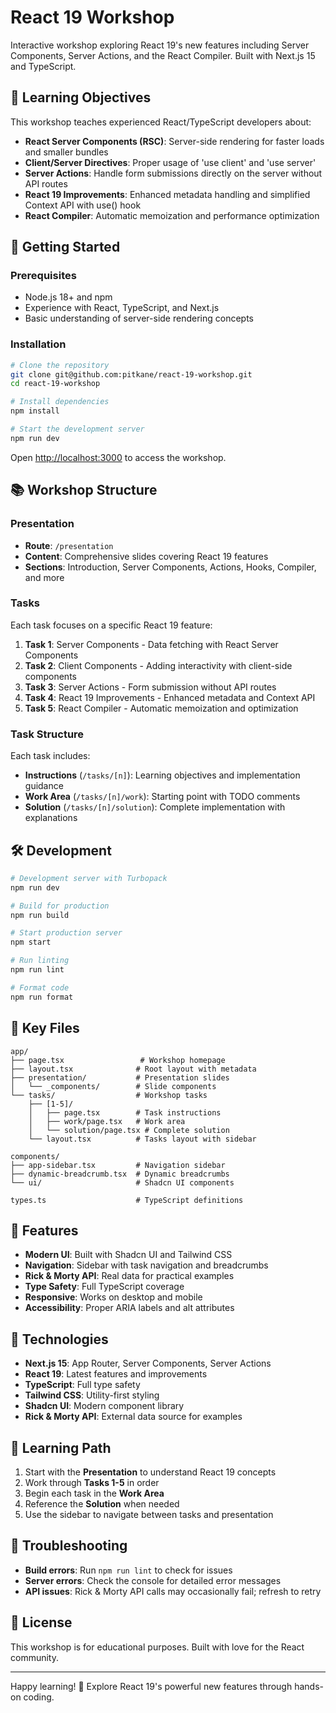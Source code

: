 # React 19 Workshop

Interactive workshop exploring React 19's new features including Server Components, Server Actions, and the React Compiler. Built with Next.js 15 and TypeScript.

## 🎯 Learning Objectives

This workshop teaches experienced React/TypeScript developers about:

- **React Server Components (RSC)**: Server-side rendering for faster loads and smaller bundles
- **Client/Server Directives**: Proper usage of 'use client' and 'use server'
- **Server Actions**: Handle form submissions directly on the server without API routes
- **React 19 Improvements**: Enhanced metadata handling and simplified Context API with use() hook
- **React Compiler**: Automatic memoization and performance optimization

## 🚀 Getting Started

### Prerequisites

- Node.js 18+ and npm
- Experience with React, TypeScript, and Next.js
- Basic understanding of server-side rendering concepts

### Installation

```bash
# Clone the repository
git clone git@github.com:pitkane/react-19-workshop.git
cd react-19-workshop

# Install dependencies
npm install

# Start the development server
npm run dev
```

Open [http://localhost:3000](http://localhost:3000) to access the workshop.

## 📚 Workshop Structure

### Presentation

- **Route**: `/presentation`
- **Content**: Comprehensive slides covering React 19 features
- **Sections**: Introduction, Server Components, Actions, Hooks, Compiler, and more

### Tasks

Each task focuses on a specific React 19 feature:

1. **Task 1**: Server Components - Data fetching with React Server Components
2. **Task 2**: Client Components - Adding interactivity with client-side components
3. **Task 3**: Server Actions - Form submission without API routes
4. **Task 4**: React 19 Improvements - Enhanced metadata and Context API
5. **Task 5**: React Compiler - Automatic memoization and optimization

### Task Structure

Each task includes:

- **Instructions** (`/tasks/[n]`): Learning objectives and implementation guidance
- **Work Area** (`/tasks/[n]/work`): Starting point with TODO comments
- **Solution** (`/tasks/[n]/solution`): Complete implementation with explanations

## 🛠 Development

```bash
# Development server with Turbopack
npm run dev

# Build for production
npm run build

# Start production server
npm start

# Run linting
npm run lint

# Format code
npm run format
```

## 📁 Key Files

```
app/
├── page.tsx                 # Workshop homepage
├── layout.tsx              # Root layout with metadata
├── presentation/           # Presentation slides
│   └── _components/        # Slide components
└── tasks/                  # Workshop tasks
    ├── [1-5]/
    │   ├── page.tsx        # Task instructions
    │   ├── work/page.tsx   # Work area
    │   └── solution/page.tsx # Complete solution
    └── layout.tsx          # Tasks layout with sidebar

components/
├── app-sidebar.tsx         # Navigation sidebar
├── dynamic-breadcrumb.tsx  # Dynamic breadcrumbs
└── ui/                     # Shadcn UI components

types.ts                    # TypeScript definitions
```

## 🎨 Features

- **Modern UI**: Built with Shadcn UI and Tailwind CSS
- **Navigation**: Sidebar with task navigation and breadcrumbs
- **Rick & Morty API**: Real data for practical examples
- **Type Safety**: Full TypeScript coverage
- **Responsive**: Works on desktop and mobile
- **Accessibility**: Proper ARIA labels and alt attributes

## 🧪 Technologies

- **Next.js 15**: App Router, Server Components, Server Actions
- **React 19**: Latest features and improvements
- **TypeScript**: Full type safety
- **Tailwind CSS**: Utility-first styling
- **Shadcn UI**: Modern component library
- **Rick & Morty API**: External data source for examples

## 📖 Learning Path

1. Start with the **Presentation** to understand React 19 concepts
2. Work through **Tasks 1-5** in order
3. Begin each task in the **Work Area**
4. Reference the **Solution** when needed
5. Use the sidebar to navigate between tasks and presentation

## 🔧 Troubleshooting

- **Build errors**: Run `npm run lint` to check for issues
- **Server errors**: Check the console for detailed error messages
- **API issues**: Rick & Morty API calls may occasionally fail; refresh to retry

## 📄 License

This workshop is for educational purposes. Built with love for the React community.

---

Happy learning! 🚀 Explore React 19's powerful new features through hands-on coding.
